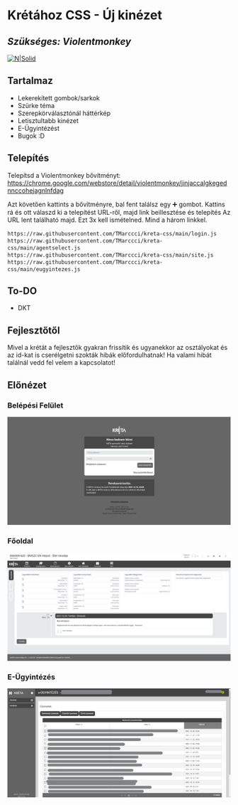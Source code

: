 # Krétához CSS - Új kinézet

## _Szükséges: Violentmonkey_

[![N|Solid](https://violentmonkey.github.io/static/vm-6437e4e5a400c6eff1c23ead4d549b0a.png)](https://chrome.google.com/webstore/detail/violentmonkey/jinjaccalgkegednnccohejagnlnfdag)

## Tartalmaz

- Lekerekített gombok/sarkok
- Szürke téma
- Szerepkörválasztónál háttérkép
- Letisztultabb kinézet
- E-Ügyintézést 
- Bugok :D


## Telepítés

Telepítsd a Violentmonkey bővítményt: https://chrome.google.com/webstore/detail/violentmonkey/jinjaccalgkegednnccohejagnlnfdag

Azt követően kattints a bővítményre, bal fent találsz egy ➕ gombot. 
Kattins rá és ott válaszd ki a telepítést URL-ről, majd link beillesztése és telepítés
Az URL lent található majd. Ezt 3x kell ismételned. Mind a három linkkel.

```
https://raw.githubusercontent.com/TMarccci/kreta-css/main/login.js
https://raw.githubusercontent.com/TMarccci/kreta-css/main/agentselect.js
https://raw.githubusercontent.com/TMarccci/kreta-css/main/site.js
https://raw.githubusercontent.com/TMarccci/kreta-css/main/eugyintezes.js
```

## To-DO

- DKT

## Fejlesztőtől

Mivel a krétát a fejlesztők gyakran frissítik és ugyanekkor az osztályokat és az id-kat is cserélgetni szokták hibák előfordulhatnak!
Ha valami hibát találnál vedd fel velem a kapcsolatot!

## Előnézet

### Belépési Felület
![Login](https://raw.githubusercontent.com/TMarccci/kreta-css/main/Preview/Login.png "Login")

### Főoldal
![Főoldal](https://raw.githubusercontent.com/TMarccci/kreta-css/main/Preview/Home.png "Főoldal")

### E-Ügyintézés
![E-Ügyintézés](https://raw.githubusercontent.com/TMarccci/kreta-css/main/Preview/E-Discuss.png "E-Ügyintézés")
